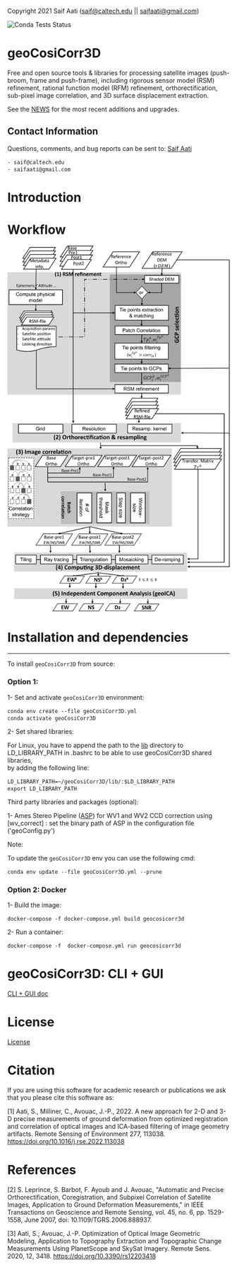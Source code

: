 Copyright 2021 Saif Aati (saif@caltech.edu || saifaati@gmail.com)


![Conda Tests Status](https://github.com/SaifAati/geospatial-cosicorr3d/actions/workflows/[geocosicorr3d_conda_env_and_tests.yaml](.github%2Fworkflows%2Fgeocosicorr3d_conda_env_and_tests.yaml)/badge.svg)

# geoCosiCorr3D

Free and open source tools & libraries for processing satellite images (push-broom, frame and push-frame), including rigorous sensor model (RSM) refinement, rational function model (RFM) refinement, orthorectification, sub-pixel image correlation, and 3D surface displacement extraction.

See the [NEWS](NEWS.md) for the most recent additions and upgrades.

Contact Information
-------------------

Questions, comments, and bug reports can be sent to:
[Saif Aati](mailto:saif@caltech.edu)

    - saif@caltech.edu
    - saifaati@gmail.com
# Introduction 


# Workflow 
![Alt text](Figs/WorkFlow.png?raw=true "Title")


# Installation and dependencies
--------------
To install `geoCosiCorr3D` from source:
### Option 1: 

1- Set and activate `geoCosiCorr3D` environment:

    conda env create --file geoCosiCorr3D.yml
    conda activate geoCosiCorr3D

2- Set shared libraries:

For Linux, you have to append the path to the [lib](https://github.com/SaifAati/geoCosiCorr3D/blob/main/geoCosiCorr3D/lib/) directory to LD_LIBRARY_PATH in .bashrc to be able to use geoCosiCorr3D shared libraries,  
by adding the following line: 
    
    LD_LIBRARY_PATH=~/geoCosiCorr3D/lib/:$LD_LIBRARY_PATH
    export LD_LIBRARY_PATH


Third party libraries and packages (optional):

1- Ames Stereo Pipeline ([ASP](https://github.com/NeoGeographyToolkit/StereoPipeline.git)) for WV1 and WV2 CCD correction using [wv_correct] : set the binary path of ASP in the configuration file ('geoConfig.py')


Note:

To update the `geoCosiCorr3D` env you can use the following cmd:

    conda env update --file geoCosiCorr3D.yml --prune

### Option 2: Docker
1- Build the image:

    docker-compose -f docker-compose.yml build geocosicorr3d
2- Run a container:

    docker-compose -f  docker-compose.yml run geocosicorr3d


# geoCosiCorr3D: CLI + GUI
[CLI + GUI doc](Doc/GUI_DOC.md)


# License
[License](LICENSE)

# Citation
If you are using this software for academic research or publications we ask that you please cite this software as:

<a id="1">[1]</a> Aati, S., Milliner, C., Avouac, J.-P., 2022. A new approach for 2-D and 3-D precise measurements of ground deformation from optimized registration and correlation of optical images and ICA-based filtering of image geometry artifacts. Remote Sensing of Environment 277, 113038. https://doi.org/10.1016/j.rse.2022.113038



# References

<a id="1">[2]</a> S. Leprince, S. Barbot, F. Ayoub and J. Avouac, "Automatic and Precise Orthorectification, Coregistration, and Subpixel Correlation of Satellite Images, Application to Ground Deformation Measurements," in IEEE Transactions on Geoscience and Remote Sensing, vol. 45, no. 6, pp. 1529-1558, June 2007, doi: 10.1109/TGRS.2006.888937.

<a id="1">[3]</a> Aati, S.; Avouac, J.-P. Optimization of Optical Image Geometric Modeling, Application to Topography Extraction and Topographic Change Measurements Using PlanetScope and SkySat Imagery. Remote Sens. 2020, 12, 3418. https://doi.org/10.3390/rs12203418









    

